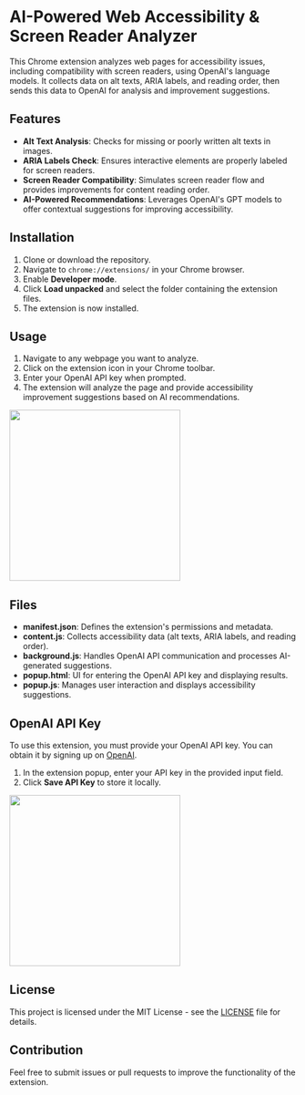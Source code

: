 # AI-Powered Web Accessibility & Screen Reader Analyzer

This Chrome extension analyzes web pages for accessibility issues, including compatibility with screen readers, using OpenAI's language models. It collects data on alt texts, ARIA labels, and reading order, then sends this data to OpenAI for analysis and improvement suggestions.

## Features

- **Alt Text Analysis**: Checks for missing or poorly written alt texts in images.
- **ARIA Labels Check**: Ensures interactive elements are properly labeled for screen readers.
- **Screen Reader Compatibility**: Simulates screen reader flow and provides improvements for content reading order.
- **AI-Powered Recommendations**: Leverages OpenAI's GPT models to offer contextual suggestions for improving accessibility.

## Installation

1. Clone or download the repository.
2. Navigate to `chrome://extensions/` in your Chrome browser.
3. Enable **Developer mode**.
4. Click **Load unpacked** and select the folder containing the extension files.
5. The extension is now installed.

## Usage

1. Navigate to any webpage you want to analyze.
2. Click on the extension icon in your Chrome toolbar.
3. Enter your OpenAI API key when prompted.
4. The extension will analyze the page and provide accessibility improvement suggestions based on AI recommendations.

<img src="./images/in-action.png" width="300"/>

## Files

- **manifest.json**: Defines the extension's permissions and metadata.
- **content.js**: Collects accessibility data (alt texts, ARIA labels, and reading order).
- **background.js**: Handles OpenAI API communication and processes AI-generated suggestions.
- **popup.html**: UI for entering the OpenAI API key and displaying results.
- **popup.js**: Manages user interaction and displays accessibility suggestions.

## OpenAI API Key

To use this extension, you must provide your OpenAI API key. You can obtain it by signing up on [OpenAI](https://beta.openai.com/signup/).

1. In the extension popup, enter your API key in the provided input field.
2. Click **Save API Key** to store it locally.

<img src="./images/api-key.png" width="300"/>

## License

This project is licensed under the MIT License - see the [LICENSE](LICENSE) file for details.

## Contribution

Feel free to submit issues or pull requests to improve the functionality of the extension.
